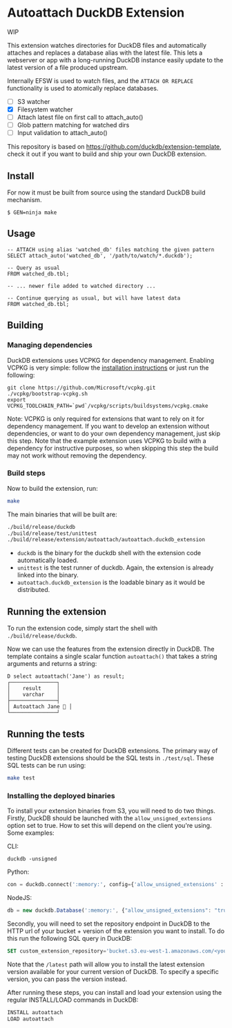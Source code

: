 # Autoattach DuckDB Extension

WIP

This extension watches directories for DuckDB files and automatically attaches and replaces a database alias with the latest file. This lets a webserver or app with a long-running DuckDB instance easily update to the latest version of a file produced upstream.

Internally EFSW is used to watch files, and the `ATTACH OR REPLACE` functionality is used to atomically replace databases.

- [ ] S3 watcher
- [X] Filesystem watcher
- [ ] Attach latest file on first call to attach_auto()
- [ ] Glob pattern matching for watched dirs
- [ ] Input validation to attach_auto()

This repository is based on https://github.com/duckdb/extension-template, check it out if you want to build and ship your own DuckDB extension.

## Install

For now it must be built from source using the standard DuckDB build mechanism.

```
$ GEN=ninja make
```

## Usage

```
-- ATTACH using alias 'watched_db' files matching the given pattern
SELECT attach_auto('watched_db', '/path/to/watch/*.duckdb');

-- Query as usual
FROM watched_db.tbl;

-- ... newer file added to watched directory ...

-- Continue querying as usual, but will have latest data
FROM watched_db.tbl;

```

## Building
### Managing dependencies
DuckDB extensions uses VCPKG for dependency management. Enabling VCPKG is very simple: follow the [installation instructions](https://vcpkg.io/en/getting-started) or just run the following:
```shell
git clone https://github.com/Microsoft/vcpkg.git
./vcpkg/bootstrap-vcpkg.sh
export VCPKG_TOOLCHAIN_PATH=`pwd`/vcpkg/scripts/buildsystems/vcpkg.cmake
```
Note: VCPKG is only required for extensions that want to rely on it for dependency management. If you want to develop an extension without dependencies, or want to do your own dependency management, just skip this step. Note that the example extension uses VCPKG to build with a dependency for instructive purposes, so when skipping this step the build may not work without removing the dependency.

### Build steps
Now to build the extension, run:
```sh
make
```
The main binaries that will be built are:
```sh
./build/release/duckdb
./build/release/test/unittest
./build/release/extension/autoattach/autoattach.duckdb_extension
```
- `duckdb` is the binary for the duckdb shell with the extension code automatically loaded.
- `unittest` is the test runner of duckdb. Again, the extension is already linked into the binary.
- `autoattach.duckdb_extension` is the loadable binary as it would be distributed.

## Running the extension
To run the extension code, simply start the shell with `./build/release/duckdb`.

Now we can use the features from the extension directly in DuckDB. The template contains a single scalar function `autoattach()` that takes a string arguments and returns a string:
```
D select autoattach('Jane') as result;
┌───────────────┐
│    result     │
│    varchar    │
├───────────────┤
│ Autoattach Jane 🐥 │
└───────────────┘
```

## Running the tests
Different tests can be created for DuckDB extensions. The primary way of testing DuckDB extensions should be the SQL tests in `./test/sql`. These SQL tests can be run using:
```sh
make test
```

### Installing the deployed binaries
To install your extension binaries from S3, you will need to do two things. Firstly, DuckDB should be launched with the
`allow_unsigned_extensions` option set to true. How to set this will depend on the client you're using. Some examples:

CLI:
```shell
duckdb -unsigned
```

Python:
```python
con = duckdb.connect(':memory:', config={'allow_unsigned_extensions' : 'true'})
```

NodeJS:
```js
db = new duckdb.Database(':memory:', {"allow_unsigned_extensions": "true"});
```

Secondly, you will need to set the repository endpoint in DuckDB to the HTTP url of your bucket + version of the extension
you want to install. To do this run the following SQL query in DuckDB:
```sql
SET custom_extension_repository='bucket.s3.eu-west-1.amazonaws.com/<your_extension_name>/latest';
```
Note that the `/latest` path will allow you to install the latest extension version available for your current version of
DuckDB. To specify a specific version, you can pass the version instead.

After running these steps, you can install and load your extension using the regular INSTALL/LOAD commands in DuckDB:
```sql
INSTALL autoattach
LOAD autoattach
```
